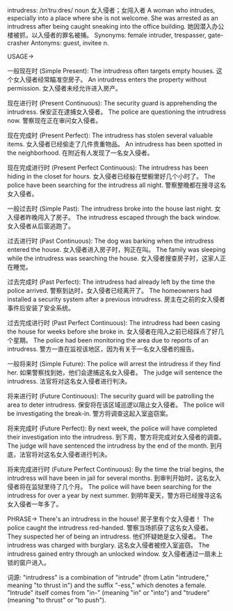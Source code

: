 intrudress: /ɪnˈtruːdres/
noun
女入侵者；女闯入者
A woman who intrudes, especially into a place where she is not welcome.
She was arrested as an intrudress after being caught sneaking into the office building. 她因潜入办公楼被抓，以入侵者的罪名被捕。
Synonyms: female intruder, trespasser, gate-crasher
Antonyms: guest, invitee
n.


USAGE->

一般现在时 (Simple Present):
The intrudress often targets empty houses.  这个女入侵者经常瞄准空房子。
An intrudress enters the property without permission. 女入侵者未经允许进入房产。

现在进行时 (Present Continuous):
The security guard is apprehending the intrudress. 保安正在逮捕女入侵者。
The police are questioning the intrudress now. 警察现在正在审问女入侵者。

现在完成时 (Present Perfect):
The intrudress has stolen several valuable items. 女入侵者已经偷走了几件贵重物品。
An intrudress has been spotted in the neighborhood. 在附近有人发现了一名女入侵者。

现在完成进行时 (Present Perfect Continuous):
The intrudress has been hiding in the closet for hours.  女入侵者已经躲在壁橱里好几个小时了。
The police have been searching for the intrudress all night. 警察整晚都在搜寻这名女入侵者。

一般过去时 (Simple Past):
The intrudress broke into the house last night. 女入侵者昨晚闯入了房子。
The intrudress escaped through the back window. 女入侵者从后窗逃跑了。

过去进行时 (Past Continuous):
The dog was barking when the intrudress entered the house. 女入侵者进入房子时，狗正在叫。
The family was sleeping while the intrudress was searching the house. 女入侵者搜查房子时，这家人正在睡觉。

过去完成时 (Past Perfect):
The intrudress had already left by the time the police arrived.  警察到达时，女入侵者已经离开了。
The homeowners had installed a security system after a previous intrudress.  房主在之前的女入侵者事件后安装了安全系统。

过去完成进行时 (Past Perfect Continuous):
The intrudress had been casing the house for weeks before she broke in.  女入侵者在闯入之前已经踩点了好几个星期。
The police had been monitoring the area due to reports of an intrudress. 警方一直在监视该地区，因为有关于一名女入侵者的报告。

一般将来时 (Simple Future):
The police will arrest the intrudress if they find her.  如果警察找到她，他们会逮捕这名女入侵者。
The judge will sentence the intrudress. 法官将对这名女入侵者进行判决。

将来进行时 (Future Continuous):
The security guard will be patrolling the area to deter intrudress. 保安将在该区域巡逻以阻止女入侵者。
The police will be investigating the break-in. 警方将调查这起入室盗窃案。

将来完成时 (Future Perfect):
By next week, the police will have completed their investigation into the intrudress.  到下周，警方将完成对女入侵者的调查。
The judge will have sentenced the intrudress by the end of the month.  到月底，法官将对这名女入侵者进行判决。

将来完成进行时 (Future Perfect Continuous):
By the time the trial begins, the intrudress will have been in jail for several months.  到审判开始时，这名女入侵者将在监狱里待了几个月。
The police will have been searching for the intrudress for over a year by next summer.  到明年夏天，警方将已经搜寻这名女入侵者一年多了。


PHRASE->
There's an intrudress in the house!  房子里有个女入侵者！
The police caught the intrudress red-handed.  警察当场抓获了这名女入侵者。
They suspected her of being an intrudress.  他们怀疑她是女入侵者。
The intrudress was charged with burglary.  这名女入侵者被控入室盗窃。
The intrudress gained entry through an unlocked window.  女入侵者通过一扇未上锁的窗户进入。


词源:  "intrudress" is a combination of "intrude" (from Latin "intrudere," meaning "to thrust in") and the suffix "-ess," which denotes a female.  "Intrude" itself comes from "in-" (meaning "in" or "into") and "trudere" (meaning "to thrust" or "to push").


